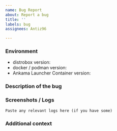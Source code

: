 ```yaml
---
name: Bug Report
about: Report a bug
title: ''
labels: bug
assignees: Antiz96

---
```


<!-- Please, read the contributing guidelines before opening an issue: https://github.com/Antiz96/Ankama-Launcher-Container/blob/main/CONTRIBUTING.md -->

### Environment

<!-- Please, provide the following information
The distrobox version can be retrieved by running `distrobox --version`
The docker version can be retrieved by running `docker --version`
The podman version can be retrieved by running `podman --version`
The Ankama Launcher Container version can be retrieved by running `docker images` or `podman images` -->

- distrobox version:
- docker / podman version:
- Ankama Launcher Container version:

### Description of the bug

<!-- Describe the issue you're facing -->

### Screenshots / Logs

<!-- If you have any screenshots to illustrate the issue or any relevant logs, paste them below -->

```text
Paste any relevant logs here (if you have some)
```

### Additional context

<!-- If you have any additional context or details about your issue that could help solving it, provide them here -->
